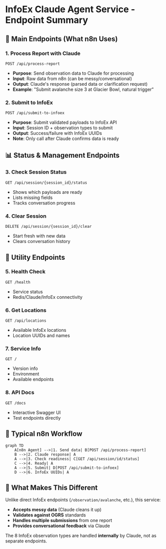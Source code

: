 # InfoEx Claude Agent Service - Endpoint Summary

## 🎯 Main Endpoints (What n8n Uses)

### 1. **Process Report with Claude** 
```
POST /api/process-report
```
- **Purpose**: Send observation data to Claude for processing
- **Input**: Raw data from n8n (can be messy/conversational)
- **Output**: Claude's response (parsed data or clarification request)
- **Example**: "Submit avalanche size 3 at Glacier Bowl, natural trigger"

### 2. **Submit to InfoEx**
```
POST /api/submit-to-infoex
```
- **Purpose**: Submit validated payloads to InfoEx API
- **Input**: Session ID + observation types to submit
- **Output**: Success/failure with InfoEx UUIDs
- **Note**: Only call after Claude confirms data is ready

## 📊 Status & Management Endpoints

### 3. **Check Session Status**
```
GET /api/session/{session_id}/status
```
- Shows which payloads are ready
- Lists missing fields
- Tracks conversation progress

### 4. **Clear Session**
```
DELETE /api/session/{session_id}/clear
```
- Start fresh with new data
- Clears conversation history

## 🔧 Utility Endpoints

### 5. **Health Check**
```
GET /health
```
- Service status
- Redis/Claude/InfoEx connectivity

### 6. **Get Locations**
```
GET /api/locations
```
- Available InfoEx locations
- Location UUIDs and names

### 7. **Service Info**
```
GET /
```
- Version info
- Environment
- Available endpoints

### 8. **API Docs**
```
GET /docs
```
- Interactive Swagger UI
- Test endpoints directly

## 🔄 Typical n8n Workflow

```mermaid
graph TD
    A[n8n Agent] -->|1. Send data| B[POST /api/process-report]
    B -->|2. Claude response| A
    A -->|3. Check readiness| C[GET /api/session/id/status]
    C -->|4. Ready| A
    A -->|5. Submit| D[POST /api/submit-to-infoex]
    D -->|6. InfoEx UUIDs| A
```

## 🎪 What Makes This Different

Unlike direct InfoEx endpoints (`/observation/avalanche`, etc.), this service:
- **Accepts messy data** (Claude cleans it up)
- **Validates against OGRS** standards
- **Handles multiple submissions** from one report
- **Provides conversational feedback** via Claude

The 8 InfoEx observation types are handled **internally** by Claude, not as separate endpoints.
